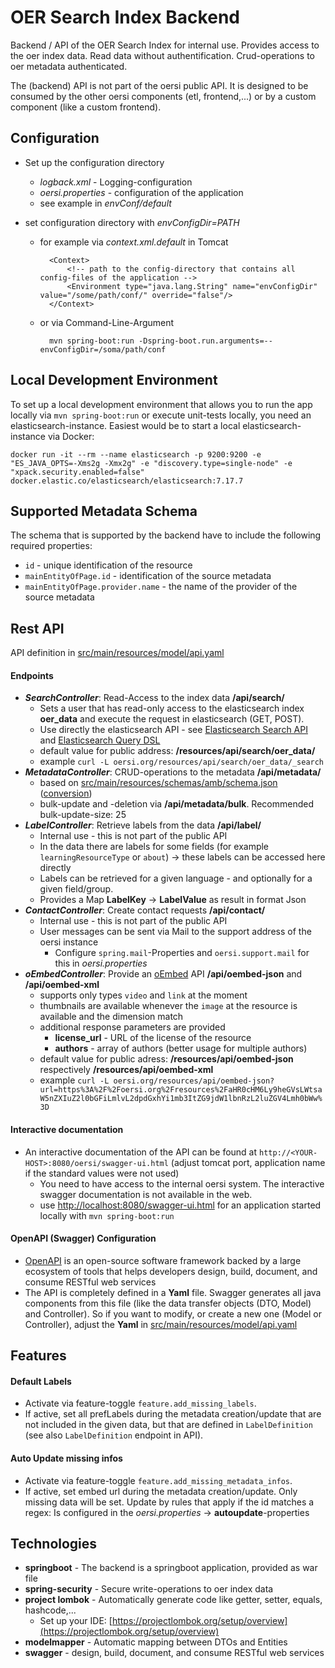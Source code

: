 # OER Search Index Backend

Backend / API of the OER Search Index for internal use. Provides access to the oer index data. Read data without authentification. Crud-operations to oer metadata authenticated.

The (backend) API is not part of the oersi public API. It is designed to be consumed by the other oersi components (etl, frontend,...) or by a custom component (like a custom frontend).

## Configuration

* Set up the configuration directory
    * _logback.xml_ - Logging-configuration
    * _oersi.properties_ - configuration of the application
    * see example in _envConf/default_

* set configuration directory with _envConfigDir=PATH_
    * for example via _context.xml.default_ in Tomcat
            
            <Context>
            	<!-- path to the config-directory that contains all config-files of the application -->
            	<Environment type="java.lang.String" name="envConfigDir" value="/some/path/conf/" override="false"/>
            </Context>

    * or via Command-Line-Argument
    
            mvn spring-boot:run -Dspring-boot.run.arguments=--envConfigDir=/soma/path/conf

## Local Development Environment

To set up a local development environment that allows you to run the app locally via `mvn spring-boot:run` or execute unit-tests locally, you need an elasticsearch-instance. Easiest would be to start a local elasticsearch-instance via Docker:
```
docker run -it --rm --name elasticsearch -p 9200:9200 -e "ES_JAVA_OPTS=-Xms2g -Xmx2g" -e "discovery.type=single-node" -e "xpack.security.enabled=false" docker.elastic.co/elasticsearch/elasticsearch:7.17.7
```

## Supported Metadata Schema

The schema that is supported by the backend have to include the following required properties:
* `id` - unique identification of the resource
* `mainEntityOfPage.id` - identification of the source metadata
* `mainEntityOfPage.provider.name` - the name of the provider of the source metadata

## Rest API

API definition in [src/main/resources/model/api.yaml](src/main/resources/model/api.yaml)

#### Endpoints
* **_SearchController_**: Read-Access to the index data **/api/search/**
    * Sets a user that has read-only access to the elasticsearch index **oer_data** and execute the request in elasticsearch (GET, POST).
    * Use directly the elasticsearch API - see [Elasticsearch Search API](https://www.elastic.co/guide/en/elasticsearch/reference/current/search-search.html) and [Elasticsearch Query DSL](https://www.elastic.co/guide/en/elasticsearch/reference/current/query-dsl-script-query.html)
    * default value for public address: **/resources/api/search/oer_data/**
    * example `curl -L oersi.org/resources/api/search/oer_data/_search`
* **_MetadataController_**: CRUD-operations to the metadata **/api/metadata/**
    * based on [src/main/resources/schemas/amb/schema.json](src/main/resources/schemas/amb/schema.json) ([conversion](https://gitlab.com/oersi/oersi-backend/-/issues/8#note_344342881))
    * bulk-update and -deletion via **/api/metadata/bulk**. Recommended bulk-update-size: 25
* **_LabelController_**: Retrieve labels from the data **/api/label/**
    * Internal use - this is not part of the public API
    * In the data there are labels for some fields (for example `learningResourceType` or `about`) -> these labels can be accessed here directly
    * Labels can be retrieved for a given language - and optionally for a given field/group.
    * Provides a Map **LabelKey** -> **LabelValue** as result in format Json
* **_ContactController_**: Create contact requests **/api/contact/**
    * Internal use - this is not part of the public API
    * User messages can be sent via Mail to the support address of the oersi instance
        * Configure `spring.mail`-Properties and `oersi.support.mail` for this in _oersi.properties_
* **_oEmbedController_**: Provide an [oEmbed](https://oembed.com/) API **/api/oembed-json** and **/api/oembed-xml**
    * supports only types `video` and `link` at the moment
    * thumbnails are available whenever the `image` at the resource is available and the dimension match
    * additional response parameters are provided
        * **license_url** - URL of the license of the resource
        * **authors** - array of authors (better usage for multiple authors)
    * default value for public adress: **/resources/api/oembed-json** respectively **/resources/api/oembed-xml**
    * example `curl -L oersi.org/resources/api/oembed-json?url=https%3A%2F%2Foersi.org%2Fresources%2FaHR0cHM6Ly9heGVsLWtsaW5nZXIuZ2l0bGFiLmlvL2dpdGxhYi1mb3ItZG9jdW1lbnRzL2luZGV4Lmh0bWw%3D`

#### Interactive documentation
* An interactive documentation of the API can be found at ``http://<YOUR-HOST>:8080/oersi/swagger-ui.html`` (adjust tomcat port, application name if the standard values were not used)
    * You need to have access to the internal oersi system. The interactive swagger documentation is not available in the web.
    * use [http://localhost:8080/swagger-ui.html](http://localhost:8080/swagger-ui.html) for an application started locally with ``mvn spring-boot:run``

#### OpenAPI (Swagger) Configuration

* [OpenAPI](https://swagger.io/docs/specification/basic-structure/) is an open-source software framework backed by a large ecosystem of tools that helps developers design, build, document, and consume RESTful web services
* The API is completely defined in a **Yaml** file. Swagger generates all java components from this file (like the data transfer objects (DTO, Model) and Controller). So if you want to modify, or create a new one (Model or Controller), adjust the **Yaml** in [src/main/resources/model/api.yaml](src/main/resources/model/api.yaml)

## Features

#### Default Labels

* Activate via feature-toggle `feature.add_missing_labels`.
* If active, set all prefLabels during the metadata creation/update that are not included in the given data, but that are defined in `LabelDefinition` (see also `LabelDefinition` endpoint in API).

#### Auto Update missing infos

* Activate via feature-toggle `feature.add_missing_metadata_infos`. 
* If active, set embed url during the metadata creation/update. Only missing data will be set. Update by rules that apply if the id matches a regex: Is configured in the _oersi.properties_ -> **autoupdate**-properties

## Technologies

* **springboot** - The backend is a springboot application, provided as war file
* **spring-security** - Secure write-operations to oer index data
* **project lombok** - Automatically generate code like getter, setter, equals, hashcode,...
     * Set up your IDE: [https://projectlombok.org/setup/overview](https://projectlombok.org/setup/overview)
* **modelmapper** - Automatic mapping between DTOs and Entities
* **swagger** -  design, build, document, and consume RESTful web services
